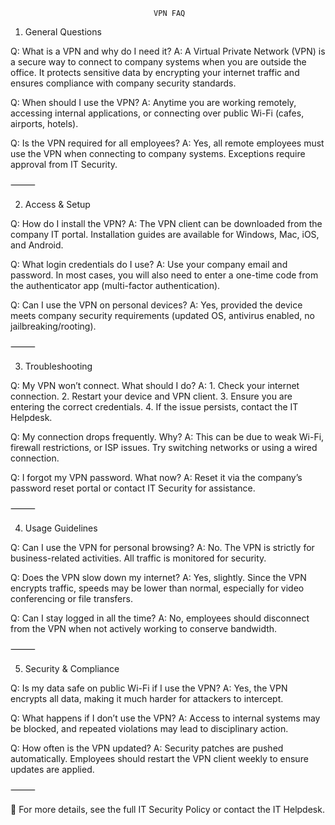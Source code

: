 
                                    VPN FAQ

1. General Questions

Q: What is a VPN and why do I need it?
A: A Virtual Private Network (VPN) is a secure way to connect to company systems when you are outside the office. It protects sensitive data by encrypting your internet traffic and ensures compliance with company security standards.

Q: When should I use the VPN?
A: Anytime you are working remotely, accessing internal applications, or connecting over public Wi-Fi (cafes, airports, hotels).

Q: Is the VPN required for all employees?
A: Yes, all remote employees must use the VPN when connecting to company systems. Exceptions require approval from IT Security.

⸻

2. Access & Setup

Q: How do I install the VPN?
A: The VPN client can be downloaded from the company IT portal. Installation guides are available for Windows, Mac, iOS, and Android.

Q: What login credentials do I use?
A: Use your company email and password. In most cases, you will also need to enter a one-time code from the authenticator app (multi-factor authentication).

Q: Can I use the VPN on personal devices?
A: Yes, provided the device meets company security requirements (updated OS, antivirus enabled, no jailbreaking/rooting).

⸻

3. Troubleshooting

Q: My VPN won’t connect. What should I do?
A:
	1.	Check your internet connection.
	2.	Restart your device and VPN client.
	3.	Ensure you are entering the correct credentials.
	4.	If the issue persists, contact the IT Helpdesk.

Q: My connection drops frequently. Why?
A: This can be due to weak Wi-Fi, firewall restrictions, or ISP issues. Try switching networks or using a wired connection.

Q: I forgot my VPN password. What now?
A: Reset it via the company’s password reset portal or contact IT Security for assistance.

⸻

4. Usage Guidelines

Q: Can I use the VPN for personal browsing?
A: No. The VPN is strictly for business-related activities. All traffic is monitored for security.

Q: Does the VPN slow down my internet?
A: Yes, slightly. Since the VPN encrypts traffic, speeds may be lower than normal, especially for video conferencing or file transfers.

Q: Can I stay logged in all the time?
A: No, employees should disconnect from the VPN when not actively working to conserve bandwidth.

⸻

5. Security & Compliance

Q: Is my data safe on public Wi-Fi if I use the VPN?
A: Yes, the VPN encrypts all data, making it much harder for attackers to intercept.

Q: What happens if I don’t use the VPN?
A: Access to internal systems may be blocked, and repeated violations may lead to disciplinary action.

Q: How often is the VPN updated?
A: Security patches are pushed automatically. Employees should restart the VPN client weekly to ensure updates are applied.

⸻

🔐 For more details, see the full IT Security Policy or contact the IT Helpdesk.
